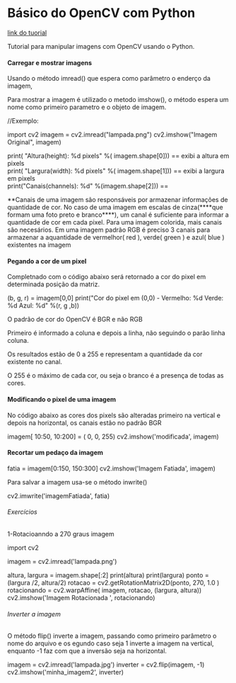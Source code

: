 <h1>Básico do OpenCV com Python</h1>
<a href="http://www.galirows.com.br/meublog/blog/basico-opencv-python-mostrar-imagem/">link do tuorial</a>
<p>Tutorial para manipular imagens com OpenCV usando o Python. </p>

<h4>Carregar e mostrar imagens</h4>
<p>Usando o método imread() que espera como parâmetro o enderço da imagem, </p>
<p>Para mostrar a imagem é utilizado o metodo imshow(), o método espera um nome como primeiro parametro e o objeto de imagem.</p>

//Exemplo:

import cv2
imagem = cv2.imread("lampada.png")
cv2.imshow("Imagem Original", imagem)

print( "Altura(height): %d pixels" %( imagem.shape[0])) == exibi a altura em pixels<br>
print( "Largura(width): %d pixels" %( imagem.shape[1])) == exibi a largura em pixels<br>
print("Canais(channels): %d" %(imagem.shape[2])) == <br>

<p>**Canais de uma imagem são responsáveis por armazenar informações de quantidade de cor. No caso de uma imagem
em escalas de cinza(****que formam uma foto preto e branco****), um canal é suficiente para informar a quantidade de cor em cada pixel. Para uma imagem colorida, mais canais são necesários. Em uma imagem padrão RGB é preciso 3 canais para armazenar a aquantidade de vermelhor( red ), verde( green ) e azul( blue ) existentes na imagem</p>
 
 <h4>Pegando a cor de um pixel</h4>
<p>Completnado com o código abaixo será retornado a cor do pixel em determinada posição da matriz.</p>
(b, g, r) = imagem[0,0]
print("Cor do pixel em (0,0) - Vermelho: %d Verde: %d Azul: %d" %(r, g ,b))
<p>O padrão de cor do OpenCV é BGR e não RGB</p>
<p>Primeiro é informado a coluna e depois a linha, não seguindo o parão linha coluna.</p>
<p>Os resultados estão de 0 a 255 e representam a quantidade da cor existente no canal.</p>
<p>O 255 é o máximo de cada cor, ou seja o branco é a presença de todas as cores.</p>

<h4>Modificando o pixel de uma imagem</h4>
<p>No código abaixo as cores dos pixels são alteradas primeiro na vertical e depois na horizontal, os canais estão no padrão BGR</p>

imagem[ 10:50, 10:200] = ( 0, 0, 255)
cv2.imshow('modificada', imagem)
<h4>Recortar um pedaço da imagem</h4>

fatia = imagem[0:150, 150:300]
cv2.imshow('Imagem Fatiada', imagem)

<p>Para salvar a imagem usa-se o método inwrite()</p>

cv2.imwrite('imagemFatiada', fatia)

<h6>Exercícios</h6>
<p>1-Rotacioanndo a 270 graus imagem</p>


import cv2

imagem = cv2.imread('lampada.png')

altura, largura = imagem.shape[:2]
print(altura)
print(largura)
ponto = (largura /2, altura/2)
rotacao = cv2.getRotationMatrix2D(ponto, 270, 1.0  )
rotacionando = cv2.warpAffine( imagem, rotacao, (largura, altura))
cv2.imshow('Imagem Rotacionada ', rotacionando)

<h6>Inverter a imagem</h6>
<p>O método flip() inverte a imagem, passando como primeiro parâmetro o nome do arquivo e os egundo caso seja 1 inverte a imagem na vertical, enquanto -1 faz com que a inversão seja na horizontal.</p>
imagem = cv2.imread('lampada.jpg')
inverter = cv2.flip(imagem, -1)
cv2.imshow('minha_imagem2', inverter)


